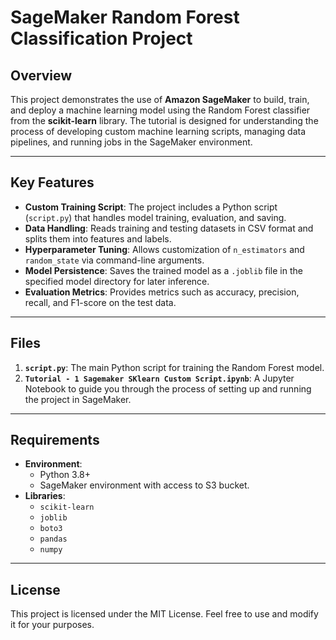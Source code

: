 # SageMaker Random Forest Classification Project

## Overview

This project demonstrates the use of **Amazon SageMaker** to build, train, and deploy a machine learning model using the Random Forest classifier from the **scikit-learn** library. The tutorial is designed for understanding the process of developing custom machine learning scripts, managing data pipelines, and running jobs in the SageMaker environment.

---

## Key Features

- **Custom Training Script**: The project includes a Python script (`script.py`) that handles model training, evaluation, and saving.
- **Data Handling**: Reads training and testing datasets in CSV format and splits them into features and labels.
- **Hyperparameter Tuning**: Allows customization of `n_estimators` and `random_state` via command-line arguments.
- **Model Persistence**: Saves the trained model as a `.joblib` file in the specified model directory for later inference.
- **Evaluation Metrics**: Provides metrics such as accuracy, precision, recall, and F1-score on the test data.

---

## Files

1. **`script.py`**: The main Python script for training the Random Forest model.
2. **`Tutorial - 1 Sagemaker SKlearn Custom Script.ipynb`**: A Jupyter Notebook to guide you through the process of setting up and running the project in SageMaker.

---

## Requirements

- **Environment**:
  - Python 3.8+
  - SageMaker environment with access to S3 bucket.
- **Libraries**:
  - `scikit-learn`
  - `joblib`
  - `boto3`
  - `pandas`
  - `numpy`

---

## License

This project is licensed under the MIT License. Feel free to use and modify it for your purposes.

